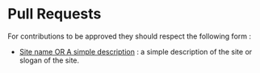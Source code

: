 # Pull Requests

For contributions to be approved they should respect the following form :

- [Site name OR A simple description](url) : a simple description of the site or slogan of the site.
